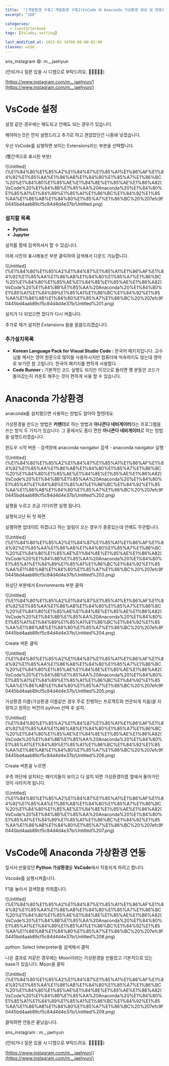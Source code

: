 ```yaml
---
title:  "[개발환경 구축] 개발환경 구축2(VsCode 와 Anaconda 가상환경 생성 및 연동)"
excerpt: "IDE"

categories:
  - isestarterbook
tags: [VsCode, setting]

last_modified_at: 2023-02-18T08:06:00-05:00
classes: wide
---
```



sns_instagram 😄: m._.jaehyun 

(안되거나 질문 있을 시 디엠으로 부탁드려요. 🙏🙏🙏🙏🙏)

[https://www.instagram.com/m._.jaehyun/](https://www.instagram.com/m._.jaehyun/)

# VsCode 설정

설정 같은 경우에는 해도되고 안해도 되는 경우가 있습니다.

해야하는것은 먼저 설명드리고 추가로 하고 괜찮았던건 나중에 넣겠습니다.

우선 VsCode를 실행하면 보이는 Extensions라는 부분을 선택합니다.

(빨간색으로 표시된 부분)

![Untitled](%E1%84%80%E1%85%A2%E1%84%87%E1%85%A1%E1%86%AF%E1%84%92%E1%85%AA%E1%86%AB%E1%84%80%E1%85%A7%E1%86%BC%20%E1%84%80%E1%85%AE%E1%84%8E%E1%85%AE%E1%86%A82(VsCode%20%E1%84%8B%E1%85%AA%20Anaconda%20%E1%84%80%E1%85%A1%E1%84%89%E1%85%A1%E1%86%BC%E1%84%92%E1%85%AA%E1%86%AB%E1%84%80%E1%85%A7%E1%86%BC%20%207efc9f0445bd4aab89cf5c84d4d4e37b/Untitled.png)

### 설치할 목록

- **Python**
- **Jupyter**

설치를 할때 검색하셔서 할 수 있습니다.

아래 사진의 표시해놓은 부분 클릭하여 검색해서 다운드 가능합니다.

![Untitled](%E1%84%80%E1%85%A2%E1%84%87%E1%85%A1%E1%86%AF%E1%84%92%E1%85%AA%E1%86%AB%E1%84%80%E1%85%A7%E1%86%BC%20%E1%84%80%E1%85%AE%E1%84%8E%E1%85%AE%E1%86%A82(VsCode%20%E1%84%8B%E1%85%AA%20Anaconda%20%E1%84%80%E1%85%A1%E1%84%89%E1%85%A1%E1%86%BC%E1%84%92%E1%85%AA%E1%86%AB%E1%84%80%E1%85%A7%E1%86%BC%20%207efc9f0445bd4aab89cf5c84d4d4e37b/Untitled%201.png)

설치가 다 되었으면 껐다가 다시 켜줍니다.

추가로 제가 설치한 Extansions 들을 말씀드리겠습니다.

### 추가설치목록

- ****Korean Language Pack for Visual Studio Code :**** 한국어 패키지입니다. 교수님들 께서는 영어 원문으로 많이들 사용하시지만 컴퓨터에 익숙하지도 않는데 영어로 보기란 참 고됩니다. 한국어 패키지롤 편하게 사용합다.
- ****Code Runner :**** 기본적인 코드 실행도 되지만 이것으로 돌리면 몇 분동안 코드가 돌아갔는지 카운트 해주는 것이 편하게 사용 할 수 있습니다.

# Anaconda 가상환경

anaconda를 설치했으면 사용하는 방법도 알아야 할텐데요.

가상환경을 만드는 방법은 **커맨더**로 하는 방법과 **아나콘다 네비게이터**라는 프로그램을 쓰는 방식 두 가지가 있습니다. 그 중에서도 좀더 편한 **아나콘다 네비게이터**로 하는 방법을 설명드리겠습니다.

윈도우 시작 버튼 - 검색창에 anaconda navigator 검색 - anaconda navigator 실행

![Untitled](%E1%84%80%E1%85%A2%E1%84%87%E1%85%A1%E1%86%AF%E1%84%92%E1%85%AA%E1%86%AB%E1%84%80%E1%85%A7%E1%86%BC%20%E1%84%80%E1%85%AE%E1%84%8E%E1%85%AE%E1%86%A82(VsCode%20%E1%84%8B%E1%85%AA%20Anaconda%20%E1%84%80%E1%85%A1%E1%84%89%E1%85%A1%E1%86%BC%E1%84%92%E1%85%AA%E1%86%AB%E1%84%80%E1%85%A7%E1%86%BC%20%207efc9f0445bd4aab89cf5c84d4d4e37b/Untitled%202.png)

실행을 누르고 조금 기다리면 실행 됩니다.

실행되고난 뒤 첫 화면 

실행하면 업데이트 하겠냐고 하는 알림이 오는 경우가 종종있는데 안해도 무관합니다.

![Untitled](%E1%84%80%E1%85%A2%E1%84%87%E1%85%A1%E1%86%AF%E1%84%92%E1%85%AA%E1%86%AB%E1%84%80%E1%85%A7%E1%86%BC%20%E1%84%80%E1%85%AE%E1%84%8E%E1%85%AE%E1%86%A82(VsCode%20%E1%84%8B%E1%85%AA%20Anaconda%20%E1%84%80%E1%85%A1%E1%84%89%E1%85%A1%E1%86%BC%E1%84%92%E1%85%AA%E1%86%AB%E1%84%80%E1%85%A7%E1%86%BC%20%207efc9f0445bd4aab89cf5c84d4d4e37b/Untitled%203.png)

좌상단 부분에서 Envrionments 부분 클릭

![Untitled](%E1%84%80%E1%85%A2%E1%84%87%E1%85%A1%E1%86%AF%E1%84%92%E1%85%AA%E1%86%AB%E1%84%80%E1%85%A7%E1%86%BC%20%E1%84%80%E1%85%AE%E1%84%8E%E1%85%AE%E1%86%A82(VsCode%20%E1%84%8B%E1%85%AA%20Anaconda%20%E1%84%80%E1%85%A1%E1%84%89%E1%85%A1%E1%86%BC%E1%84%92%E1%85%AA%E1%86%AB%E1%84%80%E1%85%A7%E1%86%BC%20%207efc9f0445bd4aab89cf5c84d4d4e37b/Untitled%204.png)

Create 버튼 클릭

![Untitled](%E1%84%80%E1%85%A2%E1%84%87%E1%85%A1%E1%86%AF%E1%84%92%E1%85%AA%E1%86%AB%E1%84%80%E1%85%A7%E1%86%BC%20%E1%84%80%E1%85%AE%E1%84%8E%E1%85%AE%E1%86%A82(VsCode%20%E1%84%8B%E1%85%AA%20Anaconda%20%E1%84%80%E1%85%A1%E1%84%89%E1%85%A1%E1%86%BC%E1%84%92%E1%85%AA%E1%86%AB%E1%84%80%E1%85%A7%E1%86%BC%20%207efc9f0445bd4aab89cf5c84d4d4e37b/Untitled%205.png)

가상환경 이름(가상환경 이름같은 경우 주로 진행하는 프로젝트와 연관되게 지음)을 지정하고 원하는 버전의 python 선택 후 설치.

![Untitled](%E1%84%80%E1%85%A2%E1%84%87%E1%85%A1%E1%86%AF%E1%84%92%E1%85%AA%E1%86%AB%E1%84%80%E1%85%A7%E1%86%BC%20%E1%84%80%E1%85%AE%E1%84%8E%E1%85%AE%E1%86%A82(VsCode%20%E1%84%8B%E1%85%AA%20Anaconda%20%E1%84%80%E1%85%A1%E1%84%89%E1%85%A1%E1%86%BC%E1%84%92%E1%85%AA%E1%86%AB%E1%84%80%E1%85%A7%E1%86%BC%20%207efc9f0445bd4aab89cf5c84d4d4e37b/Untitled%206.png)

Create 버튼을 누르면

우측 하단에 설치되는 패키지들이 보이고 다 설치 되면 가상환경이름 옆에서 돌아가던 것이 사라지게 됩니다.

![Untitled](%E1%84%80%E1%85%A2%E1%84%87%E1%85%A1%E1%86%AF%E1%84%92%E1%85%AA%E1%86%AB%E1%84%80%E1%85%A7%E1%86%BC%20%E1%84%80%E1%85%AE%E1%84%8E%E1%85%AE%E1%86%A82(VsCode%20%E1%84%8B%E1%85%AA%20Anaconda%20%E1%84%80%E1%85%A1%E1%84%89%E1%85%A1%E1%86%BC%E1%84%92%E1%85%AA%E1%86%AB%E1%84%80%E1%85%A7%E1%86%BC%20%207efc9f0445bd4aab89cf5c84d4d4e37b/Untitled%207.png)

# VsCode에 Anaconda 가상환경 연동

앞서서 만들었던 **Python 가상환경**을 **VsCode**에서 작동되게 하려고 합니다.

Vscode를 실행시켜줍니다.

F1을 눌러서 검색창을 띄워줍니다.

![Untitled](%E1%84%80%E1%85%A2%E1%84%87%E1%85%A1%E1%86%AF%E1%84%92%E1%85%AA%E1%86%AB%E1%84%80%E1%85%A7%E1%86%BC%20%E1%84%80%E1%85%AE%E1%84%8E%E1%85%AE%E1%86%A82(VsCode%20%E1%84%8B%E1%85%AA%20Anaconda%20%E1%84%80%E1%85%A1%E1%84%89%E1%85%A1%E1%86%BC%E1%84%92%E1%85%AA%E1%86%AB%E1%84%80%E1%85%A7%E1%86%BC%20%207efc9f0445bd4aab89cf5c84d4d4e37b/Untitled%208.png)

python: Select Interpreter을 검색해서 클릭

나온 결과로 저같은 경우에는 Moon이라는 가상환경을 만들었고 기본적으로 있는 base가 있습니다. Moon을 클릭

![Untitled](%E1%84%80%E1%85%A2%E1%84%87%E1%85%A1%E1%86%AF%E1%84%92%E1%85%AA%E1%86%AB%E1%84%80%E1%85%A7%E1%86%BC%20%E1%84%80%E1%85%AE%E1%84%8E%E1%85%AE%E1%86%A82(VsCode%20%E1%84%8B%E1%85%AA%20Anaconda%20%E1%84%80%E1%85%A1%E1%84%89%E1%85%A1%E1%86%BC%E1%84%92%E1%85%AA%E1%86%AB%E1%84%80%E1%85%A7%E1%86%BC%20%207efc9f0445bd4aab89cf5c84d4d4e37b/Untitled%209.png)

클릭하면 연동은 끝났습니다.

sns_instagram : m._.jaehyun 

(안되거나 질문 있을 시 디엠으로 부탁드려요. 🙏🙏🙏🙏🙏)

[https://www.instagram.com/m._.jaehyun/](https://www.instagram.com/m._.jaehyun/)